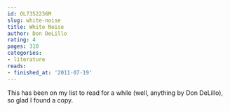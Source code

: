 ```yaml
---
id: OL7352236M
slug: white-noise
title: White Noise
author: Don DeLillo
rating: 4
pages: 310
categories:
- literature
reads:
- finished_at: '2011-07-19'
---
```

This has been on my list to read for a while (well, anything by Don DeLillo), so glad I found a copy.
